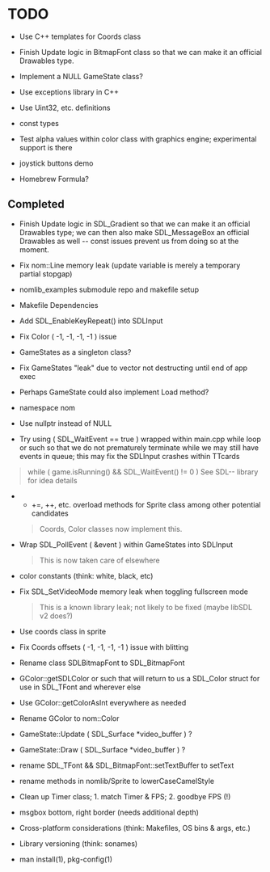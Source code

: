 # TODO

* Use C++ templates for Coords class

* Finish Update logic in BitmapFont class so that we can make it an official
Drawables type.

* Implement a NULL GameState class?
* Use exceptions library in C++
* Use Uint32, etc. definitions
* const types

* Test alpha values within color class with graphics engine; experimental support
is there

* joystick buttons demo
* Homebrew Formula?

## Completed

* Finish Update logic in SDL_Gradient so that we can make it an official
Drawables type; we can then also make SDL_MessageBox an official Drawables as
well -- const issues prevent us from doing so at the moment.

* Fix nom::Line memory leak (update variable is merely a temporary partial stopgap)
* nomlib_examples submodule repo and makefile setup
* Makefile Dependencies
* Add SDL_EnableKeyRepeat() into SDLInput
* Fix Color ( -1, -1, -1, -1 ) issue
* GameStates as a singleton class?
* Fix GameStates "leak" due to vector not destructing until end of app exec
* Perhaps GameState could also implement Load method?
* namespace nom
* Use nullptr instead of NULL
* Try using ( SDL_WaitEvent == true ) wrapped within main.cpp while loop or such
so that we do not prematurely terminate while we may still have events in queue;
this may fix the SDLInput crashes within TTcards
> while ( game.isRunning() && SDL_WaitEvent() != 0 )
> See SDL-- library for idea details

* * +=, ++, etc. overload methods for Sprite class among other potential candidates
  > Coords, Color classes now implement this.

* Wrap SDL_PollEvent ( &event ) within GameStates into SDLInput
  > This is now taken care of elsewhere

* color constants (think: white, black, etc)

* Fix SDL_SetVideoMode memory leak when toggling fullscreen mode
  > This is a known library leak; not likely to be fixed (maybe libSDL v2 does?)

* Use coords class in sprite
* Fix Coords offsets ( -1, -1, -1, -1 ) issue with blitting
* Rename class SDLBitmapFont to SDL_BitmapFont
* GColor::getSDLColor or such that will return to us a SDL_Color struct for use in
SDL_TFont and wherever else
* Use GColor::getColorAsInt everywhere as needed
* Rename GColor to nom::Color
* GameState::Update ( SDL_Surface *video_buffer ) ?
* GameState::Draw ( SDL_Surface *video_buffer ) ?
* rename SDL_TFont && SDL_BitmapFont::setTextBuffer to setText
* rename methods in nomlib/Sprite to lowerCaseCamelStyle
* Clean up Timer class; 1. match Timer & FPS; <strikethrough> 2. goodbye FPS (!) </strikethrough>
* msgbox bottom, right border (needs additional depth)
* Cross-platform considerations (think: Makefiles, OS bins & args, etc.)
* Library versioning (think: sonames)
* man install(1), pkg-config(1)
